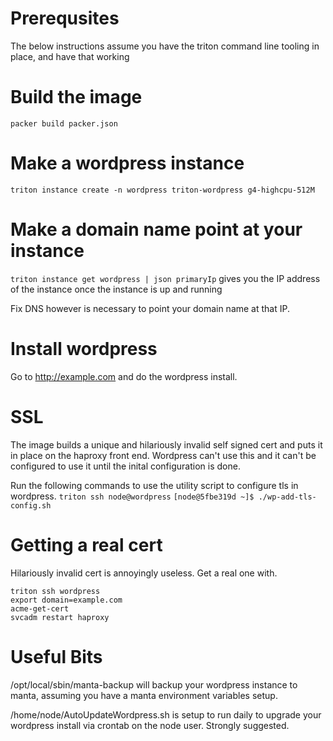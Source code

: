 # Prerequsites

The below instructions assume you have the triton command line tooling
in place, and have that working

# Build the image
`packer build packer.json`

# Make a wordpress instance
`triton instance create -n wordpress triton-wordpress g4-highcpu-512M`


# Make a domain name point at your instance
`triton instance get wordpress | json primaryIp`
gives you the IP address of the instance once the instance is up and running

Fix DNS however is necessary to point your domain name at that IP.

# Install wordpress
Go to http://example.com and do the wordpress install.

# SSL
The image builds a unique and hilariously invalid self signed cert and
puts it in place on the haproxy front end.  Wordpress can't use this and
it can't be configured to use it until the inital configuration is done.

Run the following commands to use the utility script to configure tls in
wordpress.
`triton ssh node@wordpress`
`[node@5fbe319d ~]$ ./wp-add-tls-config.sh `

# Getting a real cert
Hilariously invalid cert is annoyingly useless.
Get a real one with.
```
triton ssh wordpress
export domain=example.com
acme-get-cert
svcadm restart haproxy
```

# Useful Bits

/opt/local/sbin/manta-backup will backup your wordpress instance to manta, 
assuming you have a manta environment variables setup.

/home/node/AutoUpdateWordpress.sh is setup to run daily to upgrade your 
wordpress install via crontab on the node user.  Strongly suggested.


